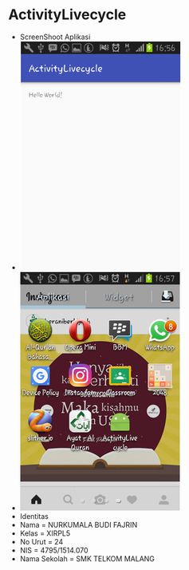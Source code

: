 # ActivityLivecycle
* ScreenShoot Aplikasi
* ![a](https://github.com/nurkumalabudif/ActivityLivecycle/blob/master/a.PNG)
* ![b](https://github.com/nurkumalabudif/ActivityLivecycle/blob/master/b.PNG)
* Identitas
* Nama = NURKUMALA BUDI FAJRIN 
* Kelas = XIRPL5 
* No Urut = 24 
* NIS = 4795/1514.070 
* Nama Sekolah = SMK TELKOM MALANG

